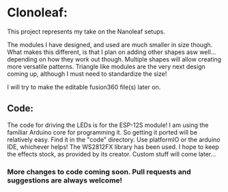 # Clonoleaf:
This project represents my take on the Nanoleaf setups.

The modules I have designed, and used are much smaller in size though. What makes this different, is that I plan on adding other shapes asw well... depending on how they work out though. Multiple shapes will allow creating more versatile patterns. Triangle like modules are the very next design coming up, although I must need to standardize the size!

I will try to make the editable fusion360 file(s) later on.

## Code:
The code for driving the LEDs is for the ESP-12S module! I am using the familiar Arduino core for programming it. So getting it ported will be relatively easy. Find it in the "code" directory. Use platformIO or the arduino IDE, whichever helps!
The WS2812FX library has been used. I hope to keep the effects stock, as provided by its creator. Custom stuff will come later...

### More changes to code coming soon. Pull requests and suggestions are always welcome!
